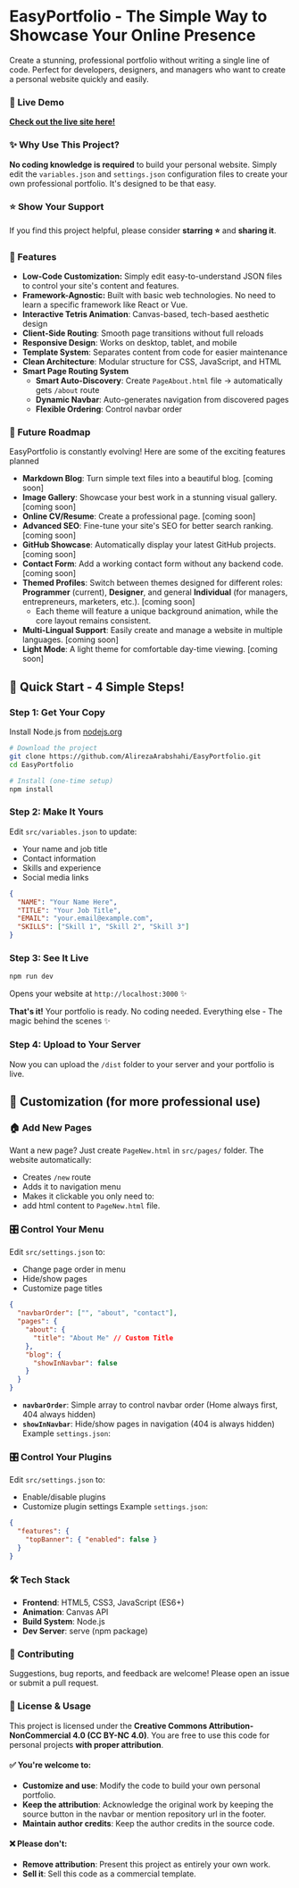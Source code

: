# EasyPortfolio - The Simple Way to Showcase Your Online Presence

Create a stunning, professional portfolio without writing a single line of code. Perfect for developers, designers, and managers who want to create a personal website quickly and easily.


### 🚀 Live Demo
**[Check out the live site here!](https://alirezaarabshahi.github.io)**

<!-- ![EasyPortfolio Screenshot](link-to-your-screenshot.png) -->

### ✨ Why Use This Project?
**No coding knowledge is required** to build your personal website. Simply edit the `variables.json` and `settings.json` configuration files to create your own professional portfolio. It's designed to be that easy.


### ⭐ Show Your Support
If you find this project helpful, please consider **starring ⭐** and **sharing it**.

### 🚀 Features
- **Low-Code Customization:** Simply edit easy-to-understand JSON files to control your site's content and features.
- **Framework-Agnostic:** Built with basic web technologies. No need to learn a specific framework like React or Vue.
- **Interactive Tetris Animation**: Canvas-based, tech-based aesthetic design
- **Client-Side Routing**: Smooth page transitions without full reloads
- **Responsive Design**: Works on desktop, tablet, and mobile
- **Template System**: Separates content from code for easier maintenance
- **Clean Architecture**: Modular structure for CSS, JavaScript, and HTML
- **Smart Page Routing System**
  - **Smart Auto-Discovery**: Create `PageAbout.html` file → automatically gets `/about` route
  - **Dynamic Navbar**: Auto-generates navigation from discovered pages
  - **Flexible Ordering**: Control navbar order

### 🔮 Future Roadmap
EasyPortfolio is constantly evolving! Here are some of the exciting features planned

- **Markdown Blog**: Turn simple text files into a beautiful blog. [coming soon]
- **Image Gallery**: Showcase your best work in a stunning visual gallery. [coming soon]
- **Online CV/Resume**: Create a professional page. [coming soon]
- **Advanced SEO**: Fine-tune your site's SEO for better search ranking. [coming soon]
- **GitHub Showcase**: Automatically display your latest GitHub projects. [coming soon]
- **Contact Form**: Add a working contact form without any backend code. [coming soon]
- **Themed Profiles**: Switch between themes designed for different roles: **Programmer** (current), **Designer**, and general **Individual** (for managers, entrepreneurs, marketers, etc.). [coming soon]
  - Each theme will feature a unique background animation, while the core layout remains consistent.
- **Multi-Lingual Support**: Easily create and manage a website in multiple languages. [coming soon]
- **Light Mode**: A light theme for comfortable day-time viewing. [coming soon]


## 🎯 Quick Start - 4 Simple Steps!

### Step 1: Get Your Copy

Install Node.js from [nodejs.org](https://nodejs.org/)

```bash
# Download the project
git clone https://github.com/AlirezaArabshahi/EasyPortfolio.git
cd EasyPortfolio

# Install (one-time setup)
npm install
```

### Step 2: Make It Yours
Edit `src/variables.json` to update:
- Your name and job title
- Contact information  
- Skills and experience
- Social media links
```json
{
  "NAME": "Your Name Here",
  "TITLE": "Your Job Title", 
  "EMAIL": "your.email@example.com",
  "SKILLS": ["Skill 1", "Skill 2", "Skill 3"]
}
```

### Step 3: See It Live
```bash
npm run dev
```
Opens your website at `http://localhost:3000` ✨

**That's it!** Your portfolio is ready. No coding needed. Everything else - The magic behind the scenes ✨

### Step 4: Upload to Your Server
Now you can upload the `/dist` folder to your server and your portfolio is live.

## 📝 Customization (for more professional use)

### 🏠 **Add New Pages**
Want a new page? Just create `PageNew.html` in `src/pages/` folder.
The website automatically:
- Creates `/new` route
- Adds it to navigation menu
- Makes it clickable
you only need to: 
- add html content to `PageNew.html` file.

### 🎛️ **Control Your Menu**
Edit `src/settings.json` to:
- Change page order in menu
- Hide/show pages
- Customize page titles
```json
{
  "navbarOrder": ["", "about", "contact"],
  "pages": {
    "about": {
      "title": "About Me" // Custom Title
    },
    "blog": {
      "showInNavbar": false
    }
  }
}
```
- **`navbarOrder`**: Simple array to control navbar order (Home always first, 404 always hidden)
- **`showInNavbar`**: Hide/show pages in navigation (404 is always hidden)
Example `settings.json`:

### 🎛️ **Control Your Plugins**
Edit `src/settings.json` to:
- Enable/disable plugins
- Customize plugin settings
Example `settings.json`:
```json
{
  "features": {
    "topBanner": { "enabled": false }
  }
}
```

### 🛠️ Tech Stack
- **Frontend**: HTML5, CSS3, JavaScript (ES6+)
- **Animation**: Canvas API
- **Build System**: Node.js
- **Dev Server**: serve (npm package)

### 🤝 Contributing
Suggestions, bug reports, and feedback are welcome! Please open an issue or submit a pull request.

### 📝 License & Usage
This project is licensed under the **Creative Commons Attribution-NonCommercial 4.0 (CC BY-NC 4.0)**. You are free to use this code for personal projects **with proper attribution**.

#### ✅ You're welcome to:
- **Customize and use**: Modify the code to build your own personal portfolio.
- **Keep the attribution**: Acknowledge the original work by keeping the source button in the navbar or mention repository url in the footer.
- **Maintain author credits**: Keep the author credits in the source code.

#### ❌ Please don't:
- **Remove attribution**: Present this project as entirely your own work.
- **Sell it**: Sell this code as a commercial template.
